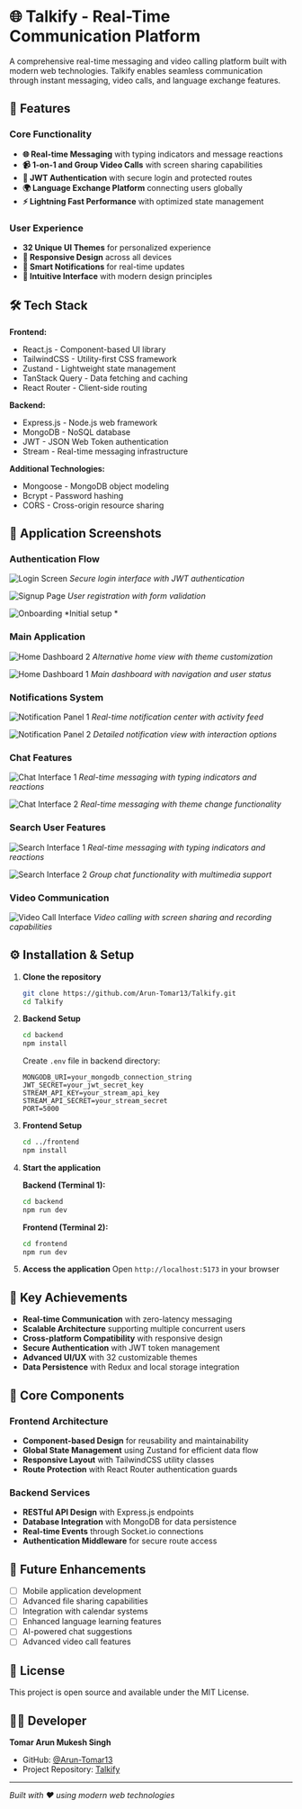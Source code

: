 # 🌐 Talkify - Real-Time Communication Platform

A comprehensive real-time messaging and video calling platform built with modern web technologies. Talkify enables seamless communication through instant messaging, video calls, and language exchange features.

## 🚀 Features

### Core Functionality
- **🌐 Real-time Messaging** with typing indicators and message reactions
- **📹 1-on-1 and Group Video Calls** with screen sharing capabilities
- **🔐 JWT Authentication** with secure login and protected routes
- **🌍 Language Exchange Platform** connecting users globally
- **⚡ Lightning Fast Performance** with optimized state management

### User Experience
- **32 Unique UI Themes** for personalized experience
- **📱 Responsive Design** across all devices
- **🔔 Smart Notifications** for real-time updates
- **🎯 Intuitive Interface** with modern design principles

## 🛠️ Tech Stack

**Frontend:**
- React.js - Component-based UI library
- TailwindCSS - Utility-first CSS framework
- Zustand - Lightweight state management
- TanStack Query - Data fetching and caching
- React Router - Client-side routing

**Backend:**
- Express.js - Node.js web framework
- MongoDB - NoSQL database
- JWT - JSON Web Token authentication
- Stream - Real-time messaging infrastructure

**Additional Technologies:**
- Mongoose - MongoDB object modeling
- Bcrypt - Password hashing
- CORS - Cross-origin resource sharing

## 📱 Application Screenshots

### Authentication Flow

![Login Screen](./preview/login.png)
*Secure login interface with JWT authentication*

![Signup Page](./preview/signup.png) 
*User registration with form validation*

![Onboarding](./preview/onboarded.png)
*Initial setup *

### Main Application
![Home Dashboard 2](./preview/home1.png)
*Alternative home view with theme customization*

![Home Dashboard 1](./preview/home.png)
*Main dashboard with navigation and user status*


### Notifications System
![Notification Panel 1](./preview/notification.png)
*Real-time notification center with activity feed*

![Notification Panel 2](./preview/notification2.png)
*Detailed notification view with interaction options*

### Chat Features
![Chat Interface 1](./preview/chat2.png)
*Real-time messaging with typing indicators and reactions*

![Chat Interface 2](./preview/chat.png)
*Real-time messaging with theme change functionality*

### Search User Features
![Search Interface 1](./preview/searchUser.png)
*Real-time messaging with typing indicators and reactions*

![Search Interface 2](./preview/searchUser1.png)
*Group chat functionality with multimedia support*

### Video Communication
![Video Call Interface](./preview/Videocall.png)
*Video calling with screen sharing and recording capabilities*

## ⚙️ Installation & Setup

1. **Clone the repository**
   ```bash
   git clone https://github.com/Arun-Tomar13/Talkify.git
   cd Talkify
   ```

2. **Backend Setup**
   ```bash
   cd backend
   npm install
   ```
   
   Create `.env` file in backend directory:
   ```env
   MONGODB_URI=your_mongodb_connection_string
   JWT_SECRET=your_jwt_secret_key
   STREAM_API_KEY=your_stream_api_key
   STREAM_API_SECRET=your_stream_secret
   PORT=5000
   ```

3. **Frontend Setup**
   ```bash
   cd ../frontend
   npm install
   ```

4. **Start the application**
   
   **Backend (Terminal 1):**
   ```bash
   cd backend
   npm run dev
   ```
   
   **Frontend (Terminal 2):**
   ```bash
   cd frontend
   npm run dev
   ```

5. **Access the application**
   Open `http://localhost:5173` in your browser

## 🎯 Key Achievements

- **Real-time Communication** with zero-latency messaging
- **Scalable Architecture** supporting multiple concurrent users
- **Cross-platform Compatibility** with responsive design
- **Secure Authentication** with JWT token management
- **Advanced UI/UX** with 32 customizable themes
- **Data Persistence** with Redux and local storage integration

## 🔧 Core Components

### Frontend Architecture
- **Component-based Design** for reusability and maintainability
- **Global State Management** using Zustand for efficient data flow
- **Responsive Layout** with TailwindCSS utility classes
- **Route Protection** with React Router authentication guards

### Backend Services
- **RESTful API Design** with Express.js endpoints
- **Database Integration** with MongoDB for data persistence
- **Real-time Events** through Socket.io connections
- **Authentication Middleware** for secure route access

## 🌟 Future Enhancements

- [ ] Mobile application development
- [ ] Advanced file sharing capabilities
- [ ] Integration with calendar systems
- [ ] Enhanced language learning features
- [ ] AI-powered chat suggestions
- [ ] Advanced video call features

## 📄 License

This project is open source and available under the MIT License.

## 👨‍💻 Developer

**Tomar Arun Mukesh Singh**
- GitHub: [@Arun-Tomar13](https://github.com/Arun-Tomar13)
- Project Repository: [Talkify](https://github.com/Arun-Tomar13/Talkify)

---

*Built with ❤️ using modern web technologies*
